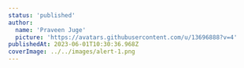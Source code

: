 ```yaml
---
status: 'published'
author:
  name: 'Praveen Juge'
  picture: 'https://avatars.githubusercontent.com/u/13696888?v=4'
publishedAt: 2023-06-01T10:30:36.968Z
coverImage: ../../images/alert-1.png
---
```

